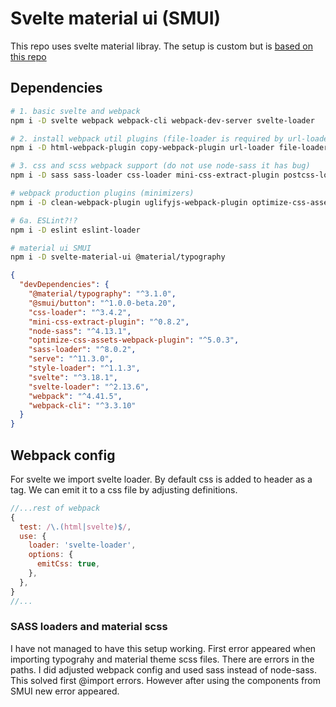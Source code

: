 # Svelte material ui (SMUI)

This repo uses svelte material libray. The setup is custom but is [based on this repo](https://github.com/hperrin/smui-example-webpack)

## Dependencies

```bash
# 1. basic svelte and webpack
npm i -D svelte webpack webpack-cli webpack-dev-server svelte-loader

# 2. install webpack util plugins (file-loader is required by url-loader)
npm i -D html-webpack-plugin copy-webpack-plugin url-loader file-loader

# 3. css and scss webpack support (do not use node-sass it has bug)
npm i -D sass sass-loader css-loader mini-css-extract-plugin postcss-loader

# webpack production plugins (minimizers)
npm i -D clean-webpack-plugin uglifyjs-webpack-plugin optimize-css-assets-webpack-plugin webpack-bundle-analyzer

# 6a. ESLint?!?
npm i -D eslint eslint-loader

# material ui SMUI
npm i -D svelte-material-ui @material/typography

```

```json
{
  "devDependencies": {
    "@material/typography": "^3.1.0",
    "@smui/button": "^1.0.0-beta.20",
    "css-loader": "^3.4.2",
    "mini-css-extract-plugin": "^0.8.2",
    "node-sass": "^4.13.1",
    "optimize-css-assets-webpack-plugin": "^5.0.3",
    "sass-loader": "^8.0.2",
    "serve": "^11.3.0",
    "style-loader": "^1.1.3",
    "svelte": "^3.18.1",
    "svelte-loader": "^2.13.6",
    "webpack": "^4.41.5",
    "webpack-cli": "^3.3.10"
  }
}
```

## Webpack config

For svelte we import svelte loader. By default css is added to header as a tag. We can emit it to a css file by adjusting definitions.

```js
//...rest of webpack
{
  test: /\.(html|svelte)$/,
  use: {
    loader: 'svelte-loader',
    options: {
      emitCss: true,
    },
  },
}
//...
```

### SASS loaders and material scss

I have not managed to have this setup working. First error appeared when importing typograhy and material theme scss files. There are errors in the paths. I did adjusted webpack config and used sass instead of node-sass. This solved first @import errors. However after using the components from SMUI new error appeared.
